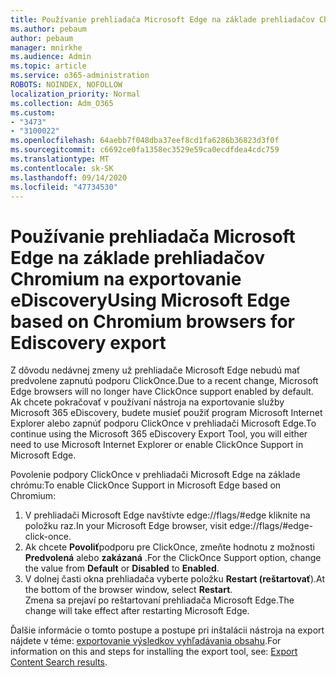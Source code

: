 ```yaml
---
title: Používanie prehliadača Microsoft Edge na základe prehliadačov Chromium na exportovanie eDiscovery
ms.author: pebaum
author: pebaum
manager: mnirkhe
ms.audience: Admin
ms.topic: article
ms.service: o365-administration
ROBOTS: NOINDEX, NOFOLLOW
localization_priority: Normal
ms.collection: Adm_O365
ms.custom:
- "3473"
- "3100022"
ms.openlocfilehash: 64aebb7f048dba37eef8cd1fa6286b36823d3f0f
ms.sourcegitcommit: c6692ce0fa1358ec3529e59ca0ecdfdea4cdc759
ms.translationtype: MT
ms.contentlocale: sk-SK
ms.lasthandoff: 09/14/2020
ms.locfileid: "47734530"
---
```

# <a name="using-microsoft-edge-based-on-chromium-browsers-for-ediscovery-export"></a><span data-ttu-id="a8ba9-102">Používanie prehliadača Microsoft Edge na základe prehliadačov Chromium na exportovanie eDiscovery</span><span class="sxs-lookup"><span data-stu-id="a8ba9-102">Using Microsoft Edge based on Chromium browsers for Ediscovery export</span></span>

<span data-ttu-id="a8ba9-103">Z dôvodu nedávnej zmeny už prehliadače Microsoft Edge nebudú mať predvolene zapnutú podporu ClickOnce.</span><span class="sxs-lookup"><span data-stu-id="a8ba9-103">Due to a recent change, Microsoft Edge browsers will no longer have ClickOnce support enabled by default.</span></span> <span data-ttu-id="a8ba9-104">Ak chcete pokračovať v používaní nástroja na exportovanie služby Microsoft 365 eDiscovery, budete musieť použiť program Microsoft Internet Explorer alebo zapnúť podporu ClickOnce v prehliadači Microsoft Edge.</span><span class="sxs-lookup"><span data-stu-id="a8ba9-104">To continue using the Microsoft 365 eDiscovery Export Tool, you will either need to use Microsoft Internet Explorer or enable ClickOnce Support in Microsoft Edge.</span></span> 

<span data-ttu-id="a8ba9-105">Povolenie podpory ClickOnce v prehliadači Microsoft Edge na základe chrómu:</span><span class="sxs-lookup"><span data-stu-id="a8ba9-105">To enable ClickOnce Support in Microsoft Edge based on Chromium:</span></span> 
1. <span data-ttu-id="a8ba9-106">V prehliadači Microsoft Edge navštívte edge://flags/#edge kliknite na položku raz.</span><span class="sxs-lookup"><span data-stu-id="a8ba9-106">In your Microsoft Edge browser, visit edge://flags/#edge-click-once.</span></span>
2. <span data-ttu-id="a8ba9-107">Ak chcete **Povoliť**podporu pre ClickOnce, zmeňte hodnotu z možnosti **Predvolená** alebo **zakázaná** .</span><span class="sxs-lookup"><span data-stu-id="a8ba9-107">For the ClickOnce Support option, change the value from **Default** or **Disabled** to **Enabled**.</span></span> 
3. <span data-ttu-id="a8ba9-108">V dolnej časti okna prehliadača vyberte položku **Restart (reštartovať**).</span><span class="sxs-lookup"><span data-stu-id="a8ba9-108">At the bottom of the browser window, select **Restart**.</span></span> <br>
 <span data-ttu-id="a8ba9-109">Zmena sa prejaví po reštartovaní prehliadača Microsoft Edge.</span><span class="sxs-lookup"><span data-stu-id="a8ba9-109">The change will take effect after restarting Microsoft Edge.</span></span> 

<span data-ttu-id="a8ba9-110">Ďalšie informácie o tomto postupe a postupe pri inštalácii nástroja na export nájdete v téme: [ exportovanie výsledkov vyhľadávania obsahu](https://docs.microsoft.com/microsoft-365/compliance/export-search-results).</span><span class="sxs-lookup"><span data-stu-id="a8ba9-110">For information on this and steps for installing the  export tool, see: [ Export Content Search results](https://docs.microsoft.com/microsoft-365/compliance/export-search-results).</span></span>